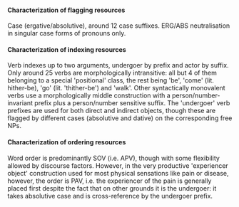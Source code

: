 #### Characterization of flagging resources

Case (ergative/absolutive), around 12 case suffixes. ERG/ABS neutralisation in
singular case forms of pronouns only.

#### Characterization of indexing resources

Verb indexes up to two arguments, undergoer by prefix and actor by suffix. Only
around 25 verbs are morphologically intransitive: all but 4 of them belonging to
a special 'positional' class, the rest being 'be', 'come' (lit. hither-be), 'go'
(lit. 'thither-be') and 'walk'. Other syntactically monovalent verbs use
a morphologically middle construction with a person/number-invariant prefix plus
a person/number sensitive suffix. The 'undergoer' verb prefixes are used for
both direct and indirect objects, though these are flagged by different cases
(absolutive and dative) on the corresponding free NPs.

#### Characterization of ordering resources

Word order is predominantly SOV (i.e. APV), though with some flexibility allowed
by discourse factors. However, in the very productive 'experiencer object'
construction used for most physical sensations like pain or disease, however,
the order is PAV, i.e. the experiencer of the pain is generally placed first
despite the fact that on other grounds it is the undergoer: it takes absolutive
case and is cross-reference by the undergoer prefix.
